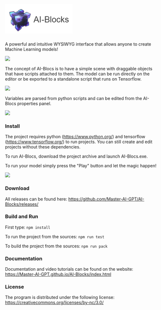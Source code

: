 # ![AI-Blocks](logo.png)
A powerful and intuitive WYSIWYG interface that allows anyone to create Machine Learning models!

<img src="https://raw.githubusercontent.com/Master-AI-GPT/AI-Blocks/master/ScreenShots/sc5.png" width="800">

The concept of AI-Blocs is to have a simple scene with draggable objects that have scripts attached to them. The model can be run directly on the editor or be exported to a standalone script that runs on Tensorflow. 

<img src="https://raw.githubusercontent.com/Master-AI-GPT/AI-Blocks/master/ScreenShots/sc2.png" width="500">

Variables are parsed from python scripts and can be edited from the AI-Blocs properties panel.

<img src="https://raw.githubusercontent.com/Master-AI-GPT/AI-Blocks/master/ScreenShots/sc3.png" width="500">

### Install

The project requires python (https://www.python.org/) and tensorflow (https://www.tensorflow.org/) to run projects. You can still create and edit projects without these dependencies.

To run AI-Blocs, download the project archive and launch AI-Blocs.exe.

To run your model simply press the "Play" button and let the magic happen! 

<img src="https://raw.githubusercontent.com/Master-AI-GPT/AI-Blocks/master/ScreenShots/sc6.png">

### Download

All releases can be found here: https://github.com/Master-AI-GPT/AI-Blocks/releases/

### Build and Run

First type:
```npm install```
  
To run the project from the sources:
```npm run test```
  
To build the project from the sources:
```npm run pack```

### Documentation

Documentation and video tutorials can be found on the website: https://Master-AI-GPT.github.io/AI-Blocks/index.html

### License

The program is distributed under the following license: https://creativecommons.org/licenses/by-nc/3.0/

